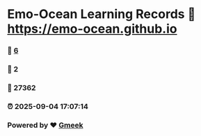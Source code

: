 # Emo-Ocean Learning Records :link: https://emo-ocean.github.io 
### :page_facing_up: [6](https://emo-ocean.github.io/tag.html) 
### :speech_balloon: 2 
### :hibiscus: 27362 
### :alarm_clock: 2025-09-04 17:07:14 
### Powered by :heart: [Gmeek](https://github.com/Meekdai/Gmeek)
